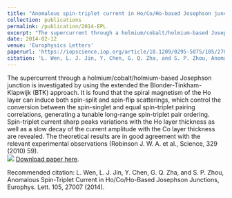 ```yaml
---
title: "Anomalous spin-triplet current in Ho/Co/Ho-based Josephson junctions"
collection: publications
permalink: /publication/2014-EPL
excerpt: "The supercurrent through a holmium/cobalt/holmium-based Josephson junction is investigated by using the extended the Blonder-Tinkham-Klapwijk (BTK) approach.<br/><img src='https://cfn-live-content-bucket-iop-org.s3.amazonaws.com/journals/0295-5075/105/2/27007/revision1/epl16049f2_online.jpg?AWSAccessKeyId=AKIAYDKQL6LTV7YY2HIK&Expires=1649076432&Signature=goYep4jKIt4tebB84mpv1o8WKkc%3D'>"
date: 2014-02-12
venue: 'Europhysics Letters'
paperurl: 'https://iopscience.iop.org/article/10.1209/0295-5075/105/27007/meta'
citation: 'L. Wen, L. J. Jin, Y. Chen, G. Q. Zha, and S. P. Zhou, Anomalous Spin-Triplet Current in Ho/Co/Ho-Based Josephson Junctions, Europhys. Lett. 105, 27007 (2014).'
---
```


The supercurrent through a holmium/cobalt/holmium-based Josephson junction is investigated by using the extended the Blonder-Tinkham-Klapwijk (BTK) approach. It is found that the spiral magnetism of the Ho layer can induce both spin-split and spin-flip scatterings, which control the conversion between the spin-singlet and equal spin-triplet pairing correlations, generating a tunable long-range spin-triplet pair ordering. Spin-triplet current sharp peaks variations with the Ho layer thickness as well as a slow decay of the current amplitude with the Co layer thickness are revealed. The theoretical results are in good agreement with the relevant experimental observations (Robinson J. W. A. et al., Science, 329 (2010) 59).
<br/><img src='https://cfn-live-content-bucket-iop-org.s3.amazonaws.com/journals/0295-5075/105/2/27007/revision1/epl16049f2_online.jpg?AWSAccessKeyId=AKIAYDKQL6LTV7YY2HIK&Expires=1649076432&Signature=goYep4jKIt4tebB84mpv1o8WKkc%3D'>
[Download paper here](https://iopscience.iop.org/article/10.1209/0295-5075/105/27007/meta).

Recommended citation: L. Wen, L. J. Jin, Y. Chen, G. Q. Zha, and S. P. Zhou, Anomalous Spin-Triplet Current in Ho/Co/Ho-Based Josephson Junctions, Europhys. Lett. 105, 27007 (2014).
